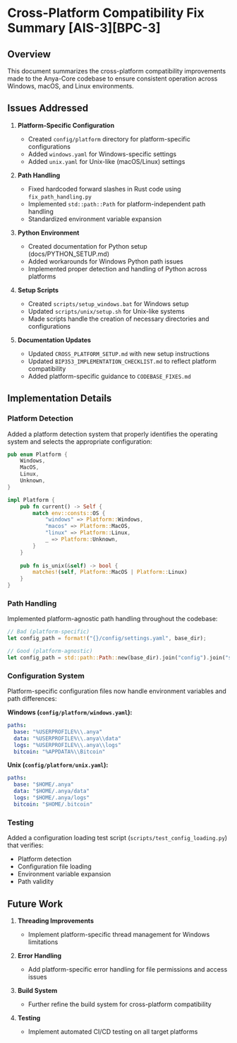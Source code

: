 # Cross-Platform Compatibility Fix Summary [AIS-3][BPC-3]

## Overview

This document summarizes the cross-platform compatibility improvements made to the Anya-Core codebase to ensure consistent operation across Windows, macOS, and Linux environments.

## Issues Addressed

1. **Platform-Specific Configuration**
   - Created `config/platform` directory for platform-specific configurations
   - Added `windows.yaml` for Windows-specific settings
   - Added `unix.yaml` for Unix-like (macOS/Linux) settings

2. **Path Handling**
   - Fixed hardcoded forward slashes in Rust code using `fix_path_handling.py`
   - Implemented `std::path::Path` for platform-independent path handling
   - Standardized environment variable expansion

3. **Python Environment**
   - Created documentation for Python setup (docs/PYTHON_SETUP.md)
   - Added workarounds for Windows Python path issues
   - Implemented proper detection and handling of Python across platforms

4. **Setup Scripts**
   - Created `scripts/setup_windows.bat` for Windows setup
   - Updated `scripts/unix/setup.sh` for Unix-like systems
   - Made scripts handle the creation of necessary directories and configurations

5. **Documentation Updates**
   - Updated `CROSS_PLATFORM_SETUP.md` with new setup instructions
   - Updated `BIP353_IMPLEMENTATION_CHECKLIST.md` to reflect platform compatibility
   - Added platform-specific guidance to `CODEBASE_FIXES.md`

## Implementation Details

### Platform Detection

Added a platform detection system that properly identifies the operating system and selects the appropriate configuration:

```rust
pub enum Platform {
    Windows,
    MacOS,
    Linux,
    Unknown,
}

impl Platform {
    pub fn current() -> Self {
        match env::consts::OS {
            "windows" => Platform::Windows,
            "macos" => Platform::MacOS,
            "linux" => Platform::Linux,
            _ => Platform::Unknown,
        }
    }
    
    pub fn is_unix(&self) -> bool {
        matches!(self, Platform::MacOS | Platform::Linux)
    }
}
```

### Path Handling

Implemented platform-agnostic path handling throughout the codebase:

```rust
// Bad (platform-specific)
let config_path = format!("{}/config/settings.yaml", base_dir);

// Good (platform-agnostic)
let config_path = std::path::Path::new(base_dir).join("config").join("settings.yaml");
```

### Configuration System

Platform-specific configuration files now handle environment variables and path differences:

**Windows (`config/platform/windows.yaml`):**
```yaml
paths:
  base: "%USERPROFILE%\\.anya"
  data: "%USERPROFILE%\\.anya\\data"
  logs: "%USERPROFILE%\\.anya\\logs"
  bitcoin: "%APPDATA%\\Bitcoin"
```

**Unix (`config/platform/unix.yaml`):**
```yaml
paths:
  base: "$HOME/.anya"
  data: "$HOME/.anya/data"
  logs: "$HOME/.anya/logs"
  bitcoin: "$HOME/.bitcoin"
```

### Testing

Added a configuration loading test script (`scripts/test_config_loading.py`) that verifies:
- Platform detection
- Configuration file loading
- Environment variable expansion
- Path validity

## Future Work

1. **Threading Improvements**
   - Implement platform-specific thread management for Windows limitations

2. **Error Handling**
   - Add platform-specific error handling for file permissions and access issues

3. **Build System**
   - Further refine the build system for cross-platform compatibility

4. **Testing**
   - Implement automated CI/CD testing on all target platforms 